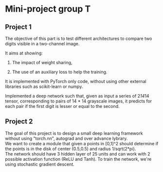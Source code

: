 # Mini-project group T
## Project 1
The objective of this part is to test different architectures to compare two digits visible in a
two-channel image. 

It aims at showing:
1. The impact of weight sharing,

2. The use of an auxiliary loss to help the training.


It is implemented with PyTorch only code, without using other external libraries such as scikit-learn or numpy.

Implemented a deep network such that, given as input a series of 2*14*14 tensor, corresponding to pairs of 14 * 14 grayscale images, it predicts for each pair if the first digit is lesser or equal to the second.

## Project 2
The goal of this project is to design a small deep learning framework without using "torch.nn", autograd and over advance lybrary.  
We want to create a module that given a points in [0,1]^2 should determine if the points is in the disk of center (0.5,0.5) and radius 1/sqrt(2*pi).  
The network should have 3 hidden layer of 25 units and can work with 2 possible activation function (ReLU and Tanh). To train the network, we're using stochastic gradient descent.

